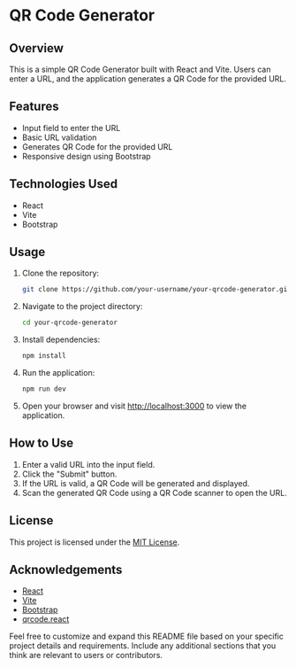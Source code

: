 # QR Code Generator

## Overview
This is a simple QR Code Generator built with React and Vite. Users can enter a URL, and the application generates a QR Code for the provided URL.

## Features
- Input field to enter the URL
- Basic URL validation
- Generates QR Code for the provided URL
- Responsive design using Bootstrap

## Technologies Used
- React
- Vite
- Bootstrap

## Usage
1. Clone the repository:

    ```bash
    git clone https://github.com/your-username/your-qrcode-generator.git
    ```

2. Navigate to the project directory:

    ```bash
    cd your-qrcode-generator
    ```

3. Install dependencies:

    ```bash
    npm install
    ```

4. Run the application:

    ```bash
    npm run dev
    ```

5. Open your browser and visit [http://localhost:3000](http://localhost:3000) to view the application.

## How to Use
1. Enter a valid URL into the input field.
2. Click the "Submit" button.
3. If the URL is valid, a QR Code will be generated and displayed.
4. Scan the generated QR Code using a QR Code scanner to open the URL.


## License
This project is licensed under the [MIT License](LICENSE).

## Acknowledgements
- [React](https://reactjs.org/)
- [Vite](https://vitejs.dev/)
- [Bootstrap](https://getbootstrap.com/)
- [qrcode.react](https://www.npmjs.com/package/qrcode.react)

Feel free to customize and expand this README file based on your specific project details and requirements. Include any additional sections that you think are relevant to users or contributors.
